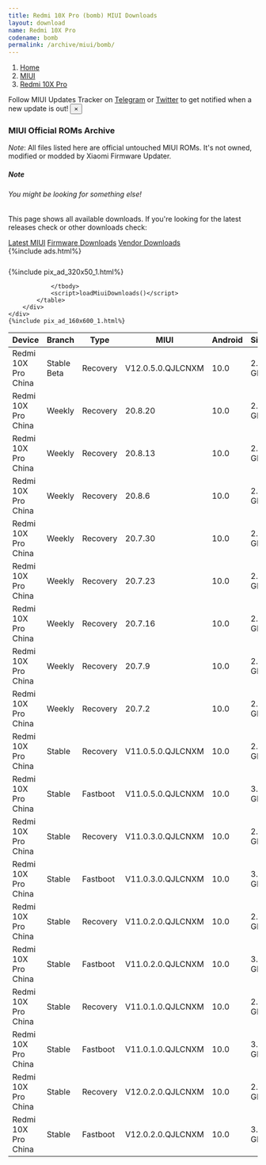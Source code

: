```yaml
---
title: Redmi 10X Pro (bomb) MIUI Downloads
layout: download
name: Redmi 10X Pro
codename: bomb
permalink: /archive/miui/bomb/
---
```

<nav aria-label="breadcrumb">
    <ol class="breadcrumb">
        <li class="breadcrumb-item"><a href="/">Home</a></li>
        <li class="breadcrumb-item"><a href="/miui/">MIUI</a></li>
        <li class="breadcrumb-item active" aria-current="page"><a href="/miui/bomb/">Redmi 10X Pro</a></li>
    </ol>
</nav>
<div class="alert alert-primary alert-dismissible fade show" role="alert">
    Follow MIUI Updates Tracker on <a href="https://t.me/MIUIUpdatesTracker" class="alert-link">Telegram</a>
     or <a href="https://twitter.com/MiFwUpdater" class="alert-link">Twitter</a> to get notified when a new update is out!
    <button type="button" class="close" data-dismiss="alert" aria-label="Close">
        <span aria-hidden="true">&times;</span>
    </button>
</div>

### MIUI Official ROMs Archive
*Note*: All files listed here are official untouched MIUI ROMs. It's not owned, modified or modded by Xiaomi Firmware Updater.
<div class="card">
  <div class="card-body">
    <h5 class="card-title">Note</h5>
    <h6 class="card-subtitle mb-2 text-muted">You might be looking for something else!</h6>
    <p class="card-text">This page shows all available downloads.
     If you're looking for the latest releases check or other downloads check:</p>
    <a href="/miui/bomb/" class="card-link">Latest MIUI</a>
    <a href="/firmware/bomb/" class="card-link">Firmware Downloads</a>
    <a href="/vendor/bomb/" class="card-link">Vendor Downloads</a>
  </div>
</div>
{%include ads.html%}
<div class="row justify-content-center">
    <div class="col-10">
        <div class="table-responsive-md" style="margin-top: 25px;">
            {%include pix_ad_320x50_1.html%}
            <table id="miui" class="display dt-responsive nowrap compact table table-striped table-hover table-sm">
                <thead class="thead-dark">
                    <tr>
                        <th data-ref="device">Device</th>
                        <th data-ref="branch">Branch</th>
                        <th data-ref="type">Type</th>
                        <th data-ref="miui">MIUI</th>
                        <th data-ref="android">Android</th>
                        <th data-ref="size">Size</th>
                        <th data-ref="size">Date</th>
                        <th data-ref="link">Link</th>
                    </tr>
                </thead>
                <tbody>
                <tr><td>Redmi 10X Pro China</td><td>Stable Beta</td><td>Recovery</td><td>V12.0.5.0.QJLCNXM</td><td>10.0</td><td>2.6 GB</td><td>2020-08-20</td><td><a href="/miui/bomb/stable beta/V12.0.5.0.QJLCNXM/">Download</a></td></tr>
<tr><td>Redmi 10X Pro China</td><td>Weekly</td><td>Recovery</td><td>20.8.20</td><td>10.0</td><td>2.8 GB</td><td>2020-08-20</td><td><a href="/miui/bomb/weekly/20.8.20/">Download</a></td></tr>
<tr><td>Redmi 10X Pro China</td><td>Weekly</td><td>Recovery</td><td>20.8.13</td><td>10.0</td><td>2.8 GB</td><td>2020-08-13</td><td><a href="/miui/bomb/weekly/20.8.13/">Download</a></td></tr>
<tr><td>Redmi 10X Pro China</td><td>Weekly</td><td>Recovery</td><td>20.8.6</td><td>10.0</td><td>2.7 GB</td><td>2020-08-06</td><td><a href="/miui/bomb/weekly/20.8.6/">Download</a></td></tr>
<tr><td>Redmi 10X Pro China</td><td>Weekly</td><td>Recovery</td><td>20.7.30</td><td>10.0</td><td>2.7 GB</td><td>2020-07-30</td><td><a href="/miui/bomb/weekly/20.7.30/">Download</a></td></tr>
<tr><td>Redmi 10X Pro China</td><td>Weekly</td><td>Recovery</td><td>20.7.23</td><td>10.0</td><td>2.7 GB</td><td>2020-07-23</td><td><a href="/miui/bomb/weekly/20.7.23/">Download</a></td></tr>
<tr><td>Redmi 10X Pro China</td><td>Weekly</td><td>Recovery</td><td>20.7.16</td><td>10.0</td><td>2.7 GB</td><td>2020-07-16</td><td><a href="/miui/bomb/weekly/20.7.16/">Download</a></td></tr>
<tr><td>Redmi 10X Pro China</td><td>Weekly</td><td>Recovery</td><td>20.7.9</td><td>10.0</td><td>2.7 GB</td><td>2020-07-09</td><td><a href="/miui/bomb/weekly/20.7.9/">Download</a></td></tr>
<tr><td>Redmi 10X Pro China</td><td>Weekly</td><td>Recovery</td><td>20.7.2</td><td>10.0</td><td>2.7 GB</td><td>2020-07-02</td><td><a href="/miui/bomb/weekly/20.7.2/">Download</a></td></tr>
<tr><td>Redmi 10X Pro China</td><td>Stable</td><td>Recovery</td><td>V11.0.5.0.QJLCNXM</td><td>10.0</td><td>2.4 GB</td><td>2020-06-30</td><td><a href="/miui/bomb/stable/V11.0.5.0.QJLCNXM/">Download</a></td></tr>
<tr><td>Redmi 10X Pro China</td><td>Stable</td><td>Fastboot</td><td>V11.0.5.0.QJLCNXM</td><td>10.0</td><td>3.5 GB</td><td>2020-06-28</td><td><a href="/miui/bomb/stable/V11.0.5.0.QJLCNXM/">Download</a></td></tr>
<tr><td>Redmi 10X Pro China</td><td>Stable</td><td>Recovery</td><td>V11.0.3.0.QJLCNXM</td><td>10.0</td><td>2.3 GB</td><td>2020-06-05</td><td><a href="/miui/bomb/stable/V11.0.3.0.QJLCNXM/">Download</a></td></tr>
<tr><td>Redmi 10X Pro China</td><td>Stable</td><td>Fastboot</td><td>V11.0.3.0.QJLCNXM</td><td>10.0</td><td>3.3 GB</td><td>2020-06-03</td><td><a href="/miui/bomb/stable/V11.0.3.0.QJLCNXM/">Download</a></td></tr>
<tr><td>Redmi 10X Pro China</td><td>Stable</td><td>Recovery</td><td>V11.0.2.0.QJLCNXM</td><td>10.0</td><td>2.3 GB</td><td>2020-06-04</td><td><a href="/miui/bomb/stable/V11.0.2.0.QJLCNXM/">Download</a></td></tr>
<tr><td>Redmi 10X Pro China</td><td>Stable</td><td>Fastboot</td><td>V11.0.2.0.QJLCNXM</td><td>10.0</td><td>3.2 GB</td><td>2020-05-30</td><td><a href="/miui/bomb/stable/V11.0.2.0.QJLCNXM/">Download</a></td></tr>
<tr><td>Redmi 10X Pro China</td><td>Stable</td><td>Recovery</td><td>V11.0.1.0.QJLCNXM</td><td>10.0</td><td>2.3 GB</td><td>2020-05-27</td><td><a href="/miui/bomb/stable/V11.0.1.0.QJLCNXM/">Download</a></td></tr>
<tr><td>Redmi 10X Pro China</td><td>Stable</td><td>Fastboot</td><td>V11.0.1.0.QJLCNXM</td><td>10.0</td><td>3.2 GB</td><td>2020-05-21</td><td><a href="/miui/bomb/stable/V11.0.1.0.QJLCNXM/">Download</a></td></tr>
<tr><td>Redmi 10X Pro China</td><td>Stable</td><td>Recovery</td><td>V12.0.2.0.QJLCNXM</td><td>10.0</td><td>2.6 GB</td><td>2020-07-22</td><td><a href="/miui/bomb/stable/V12.0.2.0.QJLCNXM/">Download</a></td></tr>
<tr><td>Redmi 10X Pro China</td><td>Stable</td><td>Fastboot</td><td>V12.0.2.0.QJLCNXM</td><td>10.0</td><td>3.7 GB</td><td>2020-07-17</td><td><a href="/miui/bomb/stable/V12.0.2.0.QJLCNXM/">Download</a></td></tr>

                </tbody>
                <script>loadMiuiDownloads()</script>
            </table>
        </div>
    </div>
    {%include pix_ad_160x600_1.html%}
</div>
